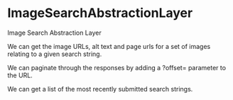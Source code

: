 # ImageSearchAbstractionLayer
Image Search Abstraction Layer

We can get the image URLs, alt text and page urls for a set of images relating to a given search string.

We can paginate through the responses by adding a ?offset=<number> parameter to the URL.

We can get a list of the most recently submitted search strings.
